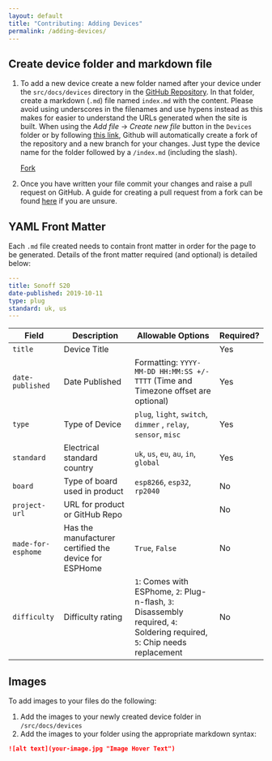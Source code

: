 ```yaml
---
layout: default
title: "Contributing: Adding Devices"
permalink: /adding-devices/
---
```


## Create device folder and markdown file

1. To add a new device create a new folder named after your device under the `src/docs/devices` directory in the [GitHub Repository](https://github.com/esphome/esphome-devices). In that folder, create a markdown (`.md`) file named `index.md` with the content. Please avoid using underscores in the filenames and use hypens instead as this makes for easier to understand the URLs generated when the site is built. When using the _Add file_ -> _Create new file_ button in the `Devices` folder or by following [this link](https://github.com/esphome/esphome-devices/new/main/src/docs/devices), Github will automatically create a fork of the repository and a new branch for your changes. Just type the device name for the folder followed by a `/index.md` (including the slash).

   <script async defer src="https://buttons.github.io/buttons.js"></script>

   <a class="github-button" href="https://github.com/esphome/esphome-devices/fork" data-icon="octicon-repo-forked" data-size="large" data-show-count="true" aria-label="Fork esphome-devices/esphome-devices on GitHub">Fork</a>

2. Once you have written your file commit your changes and raise a pull request on GitHub. A guide for creating a pull request from a fork can be found [here](https://help.github.com/en/articles/creating-a-pull-request-from-a-fork) if you are unsure.

## YAML Front Matter

Each `.md` file created needs to contain front matter in order for the page to be generated. Details of the front matter required (and optional) is detailed below:

```yaml
---
title: Sonoff S20
date-published: 2019-10-11
type: plug
standard: uk, us
---
```

| Field              | Description                                           | Allowable Options                                                                                                                                | Required? |
|--------------------|-------------------------------------------------------|--------------------------------------------------------------------------------------------------------------------------------------------------|-----------|
| `title`            | Device Title                                          |                                                                                                                                                  | Yes       |
| `date-published`   | Date Published                                        | Formatting: `YYYY-MM-DD HH:MM:SS +/-TTTT` (Time and Timezone offset are optional)                                                                | Yes       |
| `type`             | Type of Device                                        | `plug`, `light`, `switch`, `dimmer` , `relay`, `sensor`, `misc`                                                                                  | Yes       |
| `standard`         | Electrical standard country                           | `uk`, `us`, `eu`, `au`, `in`, `global`                                                                                                           | Yes       |
| `board`            | Type of board used in product                         | `esp8266`, `esp32`, `rp2040`                                                                                                                               | No        |
| `project-url`      | URL for product or GitHub Repo                        |                                                                                                                                                  | No        |
| `made-for-esphome` | Has the manufacturer certified the device for ESPHome | `True`, `False`                                                                                                                                  | No        |
| `difficulty`       | Difficulty rating                                     | `1`: Comes with ESPhome,  `2`: Plug-n-flash, `3`: Disassembly required, `4`: Soldering required, `5`: Chip needs replacement | No        |

## Images

To add images to your files do the following:

1. Add the images to your newly created device folder in `/src/docs/devices`
2. Add the images to your folder using the appropriate markdown syntax:

```md
![alt text](your-image.jpg "Image Hover Text")
```
